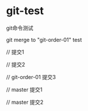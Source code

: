 # git-test
git命令测试

git merge to "git-order-01" test

// 提交1

// 提交2

// git-order-01 提交3

// master 提交1

// master 提交2